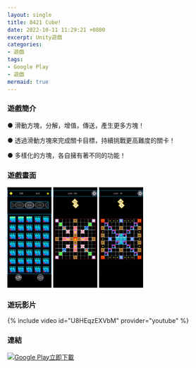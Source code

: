 ```yaml
---
layout: single
title: 8421 Cube!
date: 2022-10-11 11:29:21 +0800
excerpt: Unity遊戲
categories:
- 遊戲
tags:
- Google Play
- 遊戲
mermaid: true
---
```


### 遊戲簡介 

● 滑動方塊，分解，增值，傳送，產生更多方塊！  

● 透過滑動方塊來完成關卡目標，持續挑戰更高難度的關卡！  

● 多樣化的方塊，各自擁有著不同的功能！

### 遊戲畫面
<img src="/assets/imgs/Unity/8421Cube/Levels.png" width="100"/>
<img src="/assets/imgs/Unity/8421Cube/Level100.png" width="100"/>
<img src="/assets/imgs/Unity/8421Cube/SLevel40.png" width="100"/>

### 遊玩影片
{% include video id="U8HEqzEXVbM" provider="youtube" %}

### 連結
<a href='https://play.google.com/store/apps/details?id=com.FenglingPrimeGame.Cube8421&pcampaignid=pcampaignidMKT-Other-global-all-co-prtnr-py-PartBadge-Mar2515-1'><img alt='Google Play立即下載' src='https://play.google.com/intl/en_us/badges/static/images/badges/zh-tw_badge_web_generic.png'/></a>


